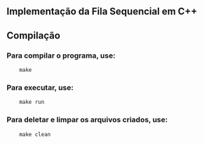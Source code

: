 ## Implementação da Fila Sequencial em C++
## Compilação
### Para compilar o programa, use:
```
    make
```
### Para executar, use:
```
    make run
```
### Para deletar e limpar os arquivos criados, use:
```
    make clean
```